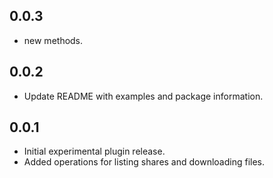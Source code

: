 ## 0.0.3

* new methods.

## 0.0.2

* Update README with examples and package information.


## 0.0.1

* Initial experimental plugin release.
* Added operations for listing shares and downloading files.
